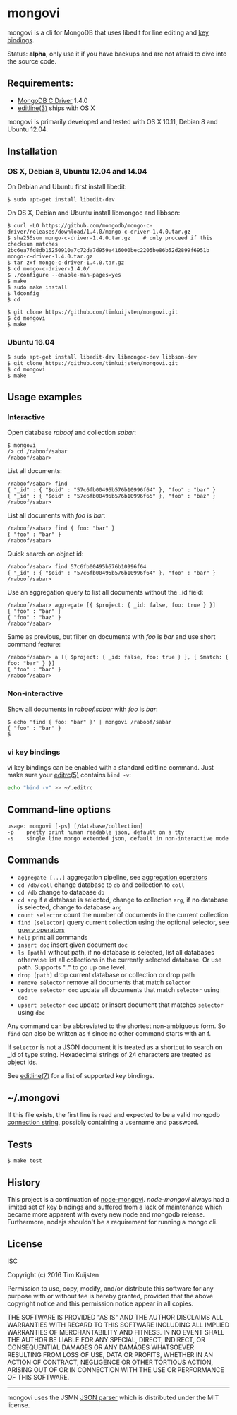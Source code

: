 # mongovi

mongovi is a cli for MongoDB that uses libedit for line editing and [key bindings].

Status: **alpha**, only use it if you have backups and are not afraid to dive
into the source code.


## Requirements:
* [MongoDB C Driver] 1.4.0
* [editline(3)] ships with OS X

mongovi is primarily developed and tested with OS X 10.11, Debian 8 and Ubuntu 12.04.


## Installation

### OS X, Debian 8, Ubuntu 12.04 and 14.04

On Debian and Ubuntu first install libedit:

    $ sudo apt-get install libedit-dev

On OS X, Debian and Ubuntu install libmongoc and libbson:

    $ curl -LO https://github.com/mongodb/mongo-c-driver/releases/download/1.4.0/mongo-c-driver-1.4.0.tar.gz
    $ sha256sum mongo-c-driver-1.4.0.tar.gz    # only proceed if this checksum matches
    2bc6ea7fd8db15250910a7c72da7d959e416000bec2205be86b52d2899f6951b  mongo-c-driver-1.4.0.tar.gz
    $ tar zxf mongo-c-driver-1.4.0.tar.gz
    $ cd mongo-c-driver-1.4.0/
    $ ./configure --enable-man-pages=yes
    $ make
    $ sudo make install
    $ ldconfig
    $ cd

    $ git clone https://github.com/timkuijsten/mongovi.git
    $ cd mongovi
    $ make

### Ubuntu 16.04

    $ sudo apt-get install libedit-dev libmongoc-dev libbson-dev
    $ git clone https://github.com/timkuijsten/mongovi.git
    $ cd mongovi
    $ make


## Usage examples

### Interactive

Open database *raboof* and collection *sabar*:

    $ mongovi
    /> cd /raboof/sabar
    /raboof/sabar> 

List all documents:

    /raboof/sabar> find
    { "_id" : { "$oid" : "57c6fb00495b576b10996f64" }, "foo" : "bar" }
    { "_id" : { "$oid" : "57c6fb00495b576b10996f65" }, "foo" : "baz" }
    /raboof/sabar> 

List all documents with *foo* is *bar*:

    /raboof/sabar> find { foo: "bar" }
    { "foo" : "bar" }
    /raboof/sabar> 

Quick search on object id:

    /raboof/sabar> find 57c6fb00495b576b10996f64
    { "_id" : { "$oid" : "57c6fb00495b576b10996f64" }, "foo" : "bar" }
    /raboof/sabar> 

Use an aggregation query to list all documents without the _id field:

    /raboof/sabar> aggregate [{ $project: { _id: false, foo: true } }]
    { "foo" : "bar" }
    { "foo" : "baz" }
    /raboof/sabar> 

Same as previous, but filter on documents with *foo* is *bar* and use short
command feature:

    /raboof/sabar> a [{ $project: { _id: false, foo: true } }, { $match: { foo: "bar" } }]
    { "foo" : "bar" }
    /raboof/sabar> 

### Non-interactive

Show all documents in *raboof.sabar* with *foo* is *bar*:

    $ echo 'find { foo: "bar" }' | mongovi /raboof/sabar
    { "foo" : "bar" }
    $

### vi key bindings

vi key bindings can be enabled with a standard editline command. Just make sure
your [editrc(5)] contains `bind -v`:

```sh
echo "bind -v" >> ~/.editrc
```

## Command-line options

    usage: mongovi [-ps] [/database/collection]
    -p    pretty print human readable json, default on a tty
    -s    single line mongo extended json, default in non-interactive mode


## Commands

* `aggregate [...]` aggregation pipeline, see [aggregation operators]
* `cd /db/coll` change database to `db` and collection to `coll`
* `cd /db` change to database `db`
* `cd arg` if a database is selected, change to collection `arg`, if no database
  is selected, change to database `arg`
* `count selector` count the number of documents in the current collection
* `find [selector]` query current collection using the optional selector, see
  [query operators]
* `help` print all commands
* `insert doc` insert given document `doc`
* `ls [path]` without path, if no database is selected, list all databases
  otherwise list all collections in the currently selected database. Or use
  path. Supports ".." to go up one level.
* `drop [path]` drop current database or collection or drop path
* `remove selector` remove all documents that match `selector`
* `update selector doc` update all documents that match `selector` using `doc`
* `upsert selector doc` update or insert document that matches `selector` using
  `doc`

Any command can be abbreviated to the shortest non-ambiguous form. So `find` can
also be written as `f` since no other command starts with an f.

If `selector` is not a JSON document it is treated as a shortcut to search on _id
of type string. Hexadecimal strings of 24 characters are treated as object ids.

See [editline(7)] for a list of supported key bindings.


## ~/.mongovi

If this file exists, the first line is read and expected to be a valid mongodb
[connection string], possibly containing a username and password.


## Tests

    $ make test


## History

This project is a continuation of [node-mongovi]. *node-mongovi* always had a
limited set of key bindings and suffered from a lack of maintenance which became
more apparent with every new node and mongodb release. Furthermore, nodejs
shouldn't be a requirement for running a mongo cli.


## License

ISC

Copyright (c) 2016 Tim Kuijsten

Permission to use, copy, modify, and/or distribute this software for any
purpose with or without fee is hereby granted, provided that the above
copyright notice and this permission notice appear in all copies.

THE SOFTWARE IS PROVIDED "AS IS" AND THE AUTHOR DISCLAIMS ALL WARRANTIES
WITH REGARD TO THIS SOFTWARE INCLUDING ALL IMPLIED WARRANTIES OF
MERCHANTABILITY AND FITNESS. IN NO EVENT SHALL THE AUTHOR BE LIABLE FOR
ANY SPECIAL, DIRECT, INDIRECT, OR CONSEQUENTIAL DAMAGES OR ANY DAMAGES
WHATSOEVER RESULTING FROM LOSS OF USE, DATA OR PROFITS, WHETHER IN AN
ACTION OF CONTRACT, NEGLIGENCE OR OTHER TORTIOUS ACTION, ARISING OUT OF
OR IN CONNECTION WITH THE USE OR PERFORMANCE OF THIS SOFTWARE.

---

mongovi uses the JSMN [JSON parser] which is distributed under the MIT license.


[JSON parser]: http://zserge.com/jsmn.html
[editrc(5)]: http://man.openbsd.org/editrc.5
[editline(7)]: http://man.openbsd.org/editline.7
[editline(3)]: http://man.openbsd.org/editline.3
[key bindings]: http://man.openbsd.org/editline.7#Input_character_bindings
[MongoDB C Driver]: http://mongoc.org/
[aggregation operators]: https://docs.mongodb.com/manual/reference/operator/aggregation/
[query operators]: https://docs.mongodb.com/manual/reference/operator/query/
[connection string]: https://docs.mongodb.com/manual/reference/connection-string/
[node-mongovi]: https://www.npmjs.com/package/mongovi
